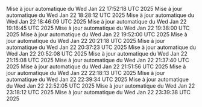 Mise à jour automatique du Wed Jan 22 17:52:18 UTC 2025
Mise à jour automatique du Wed Jan 22 18:28:12 UTC 2025
Mise à jour automatique du Wed Jan 22 18:46:09 UTC 2025
Mise à jour automatique du Wed Jan 22 19:16:45 UTC 2025
Mise à jour automatique du Wed Jan 22 19:38:00 UTC 2025
Mise à jour automatique du Wed Jan 22 19:52:00 UTC 2025
Mise à jour automatique du Wed Jan 22 20:21:18 UTC 2025
Mise à jour automatique du Wed Jan 22 20:37:23 UTC 2025
Mise à jour automatique du Wed Jan 22 20:52:08 UTC 2025
Mise à jour automatique du Wed Jan 22 21:15:08 UTC 2025
Mise à jour automatique du Wed Jan 22 21:37:40 UTC 2025
Mise à jour automatique du Wed Jan 22 21:51:56 UTC 2025
Mise à jour automatique du Wed Jan 22 22:18:13 UTC 2025
Mise à jour automatique du Wed Jan 22 22:39:34 UTC 2025
Mise à jour automatique du Wed Jan 22 22:52:05 UTC 2025
Mise à jour automatique du Wed Jan 22 23:18:12 UTC 2025
Mise à jour automatique du Wed Jan 22 23:39:38 UTC 2025
